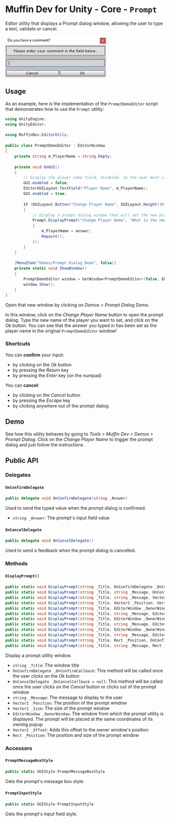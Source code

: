 # Muffin Dev for Unity - Core - `Prompt`

Editor utility that displays a Prompt dialog window, allowing the user to type a text, validate or cancel.

![Prompt dialog window](./Images/prompt-dialog.jpg)

## Usage

As an example, here is the implementation of the `PromptDemoEditor` script that demonstrates how to use the `Prompt` utility:

```cs
using UnityEngine;
using UnityEditor;

using MuffinDev.EditorUtils;

public class PromptDemoEditor : EditorWindow
{
    private string m_PlayerName = string.Empty;

    private void OnGUI()
    {
        // Display the player name field, disabled. So the user must click on the "Change Player Name" button to set it
        GUI.enabled = false;
        EditorGUILayout.TextField("Player Name", m_PlayerName);
        GUI.enabled = true;

        if (GUILayout.Button("Change Player Name", GUILayout.Height(40f)))
        {
            // Display a prompt dialog window that will set the new player name when the user confirms
            Prompt.DisplayPrompt("Change Player Name", "What is the new name of the player?", this, (answer) =>
            {
                m_PlayerName = answer;
                Repaint();
            });
        }
    }

    [MenuItem("Demos/Prompt Dialog Demo", false)]
    private static void ShowWindow()
    {
        PromptDemoEditor window = GetWindow<PromptDemoEditor>(false, EDITOR_WINDOW_TITLE, true);
        window.Show();
    }
}
```

Open that new window by clicking on *Demos > Prompt Dialog Demo*.

In this window, click on the *Change Player Name* button to open the prompt dialog. Type the new name of the player you want to set, and click on the *Ok* button. You can see that the answer you typed in has been set as the player name in the original `PromptDemoEditor` window!

### Shortcuts

You can **confirm** your input:

- by clicking on the *Ok* button
- by pressing the *Return* key
- by pressing the *Enter* key (on the numpad)

You can **cancel**:

- by clicking on the *Cancel* button
- by pressing the *Escape* key
- by clicking anywhere out of the prompt dialog

## Demo

See how this utility behaves by going to *Tools > Muffin Dev > Demos > Prompt Dialog*. Click on the *Change Player Name* to trigger the prompt dialog and just follow the instructions.

## Public API

### Delegates

#### `OnConfirmDelegate`

```cs
public delegate void OnConfirmDelegate(string _Answer)
```

Used to send the typed value when the prompt dialog is confirmed.

- `string _Answer`: The prompt's input field value

#### `OnCancelDelegate`

```cs
public delegate void OnCancelDelegate()
```

Used to send a feedback when the prompt dialog is cancelled.

### Methods

#### `DisplayPrompt()`

```cs
public static void DisplayPrompt(string _Title, OnConfirmDelegate _OnConfirmCallback, OnCancelDelegate _OnCancelCallback = null);
public static void DisplayPrompt(string _Title, string _Message, OnConfirmDelegate _OnConfirmCallback, OnCancelDelegate _OnCancelCallback = null);
public static void DisplayPrompt(string _Title, string _Message, Vector2 _Position, Vector2 _Size, OnConfirmDelegate _OnConfirmCallback, OnCancelDelegate _OnCancelCallback = null);
public static void DisplayPrompt(string _Title, Vector2 _Position, Vector2 _Size, OnConfirmDelegate _OnConfirmCallback, OnCancelDelegate _OnCancelCallback = null);
public static void DisplayPrompt(string _Title, EditorWindow _OwnerWindow, OnConfirmDelegate _OnConfirmCallback, OnCancelDelegate _OnCancelCallback = null);
public static void DisplayPrompt(string _Title, string _Message, EditorWindow _OwnerWindow, OnConfirmDelegate _OnConfirmCallback, OnCancelDelegate _OnCancelCallback = null);
public static void DisplayPrompt(string _Title, EditorWindow _OwnerWindow, Vector2 _Size, OnConfirmDelegate _OnConfirmCallback, OnCancelDelegate _OnCancelCallback = null);
public static void DisplayPrompt(string _Title, string _Message, EditorWindow _OwnerWindow, Vector2 _Size, OnConfirmDelegate _OnConfirmCallback, OnCancelDelegate _OnCancelCallback = null);
public static void DisplayPrompt(string _Title, EditorWindow _OwnerWindow, Vector2 _Offset, Vector2 _Size, OnConfirmDelegate _OnConfirmCallback, OnCancelDelegate _OnCancelCallback = null);
public static void DisplayPrompt(string _Title, string _Message, EditorWindow _OwnerWindow, Vector2 _Offset, Vector2 _Size, OnConfirmDelegate _OnConfirmCallback, OnCancelDelegate _OnCancelCallback = null);
public static void DisplayPrompt(string _Title, Rect _Position, OnConfirmDelegate _OnConfirmCallback, OnCancelDelegate _OnCancelCallback = null);
public static void DisplayPrompt(string _Title, string _Message, Rect _Position, OnConfirmDelegate _OnConfirmCallback, OnCancelDelegate _OnCancelCallback = null);
```

Display a prompt utility window.

- `string _Title`: The window title
- `OnConfirmDelegate _OnConfirmCallback`: This method will be called once the user clicks on the *Ok* button
- `OnCancelDelegate _OnCancelCallback = null`: This method will be called once the user clicks on the *Cancel* button or clicks out of the prompt window
- `string _Message`: The message to display to the user
- `Vector2 _Position`: The position of the prompt window
- `Vector2 _Size`: The size of the prompt window
- `EditorWindow _OwnerWindow`: The window from which the prompt utility is displayed. The prompt will be placed at the same coordinates of its owning popup
- `Vector2 _Offset`: Adds this offset to the owner window's position
- `Rect _Position`: The position and size of the prompt window

### Accessors

#### `PromptMessageBoxStyle`

```cs
public static GUIStyle PromptMessageBoxStyle
```

Gets the prompt's message box style.

#### `PromptInputStyle`

```cs
public static GUIStyle PromptInputStyle
```

Gets the prompt's input field style.